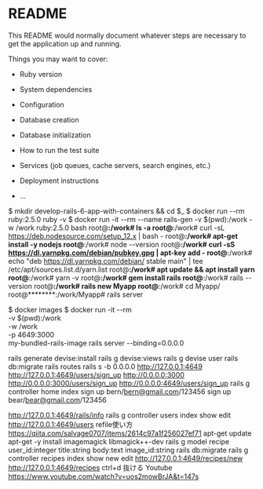 # README

This README would normally document whatever steps are necessary to get the
application up and running.

Things you may want to cover:

* Ruby version

* System dependencies

* Configuration

* Database creation

* Database initialization

* How to run the test suite

* Services (job queues, cache servers, search engines, etc.)

* Deployment instructions

* ...

$ mkdir develop-rails-6-app-with-containers && cd $_
$ docker run --rm ruby:2.5.0 ruby -v
$ docker run -it --rm --name rails-gen -v $(pwd):/work -w /work ruby:2.5.0 bash
root@********:/work# ls -a
root@********:/work# curl -sL https://deb.nodesource.com/setup_12.x | bash -
root@********:/work# apt-get install -y nodejs
root@********:/work# node --version
root@********:/work# curl -sS https://dl.yarnpkg.com/debian/pubkey.gpg | apt-key add -
root@********:/work# echo "deb https://dl.yarnpkg.com/debian/ stable main" | tee /etc/apt/sources.list.d/yarn.list
root@********:/work# apt update && apt install yarn
root@********:/work# yarn -v
root@********:/work# gem install rails
root@********:/work# rails --version
root@********:/work# rails new Myapp
root@********:/work# cd Myapp/
root@********:/work/Myapp# rails server


$ docker images
$ docker run -it --rm \
      -v $(pwd):/work \
      -w /work \
      -p 4649:3000 \
      my-bundled-rails-image rails server --binding=0.0.0.0

rails generate devise:install
rails g devise:views
rails g devise user
rails db:migrate
rails routes
rails s -b 0.0.0.0
http://127.0.0.1:4649
http://127.0.0.1:4649/users/sign_up
http://0.0.0.0:3000
http://0.0.0.0:3000/users/sign_up
http://0.0.0.0:4649/users/sign_up
rails g controller home index
sign up bern/bern@gmail.com/123456
sign up bear/bear@gmail.com/123456
<!-- ブラウザでルート確認 -->
http://127.0.0.1:4649/rails/info
rails g controller users index show edit
http://127.0.0.1:4649/users
refile使い方
https://qiita.com/salvage0707/items/2614c97a1f256027ef71
apt-get update
apt-get -y install imagemagick libmagick++-dev
rails g model recipe user_id:integer title:string body:text image_id:string
rails db:migrate
rails g controller recipes index show new edit
http://127.0.0.1:4649/recipes/new
http://127.0.0.1:4649/recipes
ctrl+d 抜ける
Youtube
https://www.youtube.com/watch?v=uos2mowBrJA&t=147s